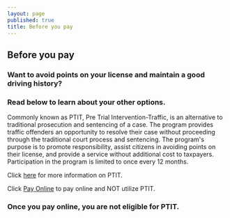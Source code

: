 ```yaml
---
layout: page
published: true
title: Before you pay
---
```

## Before you pay
### Want to avoid points on your license and maintain a good driving history?

### Read below to learn about your other options.

Commonly known as PTIT, Pre Trial Intervention-Traffic, is an alternative to traditional prosecution and sentencing of a case. The program provides traffic offenders an opportunity to resolve their case without proceeding through the traditional court process and sentencing. The program's purpose is to promote responsibility, assist citizens in avoiding points on their license, and provide a service without additional cost to taxpayers. Participation in the program is limited to once every 12 months.

Click [here](http://ditweb.atlantaga.gov/ptit/) for more information on PTIT.

Click [Pay Online](https://courtview.atlantaga.gov/eservices/home.page.2) to pay online and NOT utilize PTIT.

### Once you pay online, you are not eligible for PTIT.
